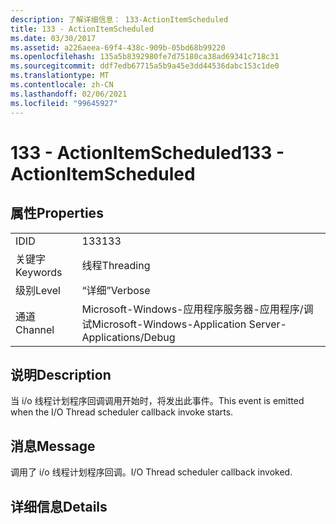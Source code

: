 ```yaml
---
description: 了解详细信息： 133-ActionItemScheduled
title: 133 - ActionItemScheduled
ms.date: 03/30/2017
ms.assetid: a226aeea-69f4-438c-909b-05bd68b99220
ms.openlocfilehash: 135a5b8392980fe7d75180ca38ad69341c718c31
ms.sourcegitcommit: ddf7edb67715a5b9a45e3dd44536dabc153c1de0
ms.translationtype: MT
ms.contentlocale: zh-CN
ms.lasthandoff: 02/06/2021
ms.locfileid: "99645927"
---
```

# <a name="133---actionitemscheduled"></a><span data-ttu-id="e69c2-103">133 - ActionItemScheduled</span><span class="sxs-lookup"><span data-stu-id="e69c2-103">133 - ActionItemScheduled</span></span>

## <a name="properties"></a><span data-ttu-id="e69c2-104">属性</span><span class="sxs-lookup"><span data-stu-id="e69c2-104">Properties</span></span>  
  
|||  
|-|-|  
|<span data-ttu-id="e69c2-105">ID</span><span class="sxs-lookup"><span data-stu-id="e69c2-105">ID</span></span>|<span data-ttu-id="e69c2-106">133</span><span class="sxs-lookup"><span data-stu-id="e69c2-106">133</span></span>|  
|<span data-ttu-id="e69c2-107">关键字</span><span class="sxs-lookup"><span data-stu-id="e69c2-107">Keywords</span></span>|<span data-ttu-id="e69c2-108">线程</span><span class="sxs-lookup"><span data-stu-id="e69c2-108">Threading</span></span>|  
|<span data-ttu-id="e69c2-109">级别</span><span class="sxs-lookup"><span data-stu-id="e69c2-109">Level</span></span>|<span data-ttu-id="e69c2-110">“详细”</span><span class="sxs-lookup"><span data-stu-id="e69c2-110">Verbose</span></span>|  
|<span data-ttu-id="e69c2-111">通道</span><span class="sxs-lookup"><span data-stu-id="e69c2-111">Channel</span></span>|<span data-ttu-id="e69c2-112">Microsoft-Windows-应用程序服务器-应用程序/调试</span><span class="sxs-lookup"><span data-stu-id="e69c2-112">Microsoft-Windows-Application Server-Applications/Debug</span></span>|  
  
## <a name="description"></a><span data-ttu-id="e69c2-113">说明</span><span class="sxs-lookup"><span data-stu-id="e69c2-113">Description</span></span>  

 <span data-ttu-id="e69c2-114">当 i/o 线程计划程序回调调用开始时，将发出此事件。</span><span class="sxs-lookup"><span data-stu-id="e69c2-114">This event is emitted when the I/O Thread scheduler callback invoke starts.</span></span>  
  
## <a name="message"></a><span data-ttu-id="e69c2-115">消息</span><span class="sxs-lookup"><span data-stu-id="e69c2-115">Message</span></span>  

 <span data-ttu-id="e69c2-116">调用了 i/o 线程计划程序回调。</span><span class="sxs-lookup"><span data-stu-id="e69c2-116">I/O Thread scheduler callback invoked.</span></span>  
  
## <a name="details"></a><span data-ttu-id="e69c2-117">详细信息</span><span class="sxs-lookup"><span data-stu-id="e69c2-117">Details</span></span>
